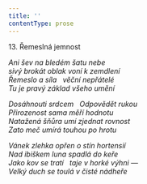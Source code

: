 ```yaml
---
title: ''
contentType: prose
---
```


13. Řemeslná jemnost

_Ani šev na bledém šatu nebe  
sivý brokát oblak voní k zemdlení  
Řemeslo a síla   věční nepřátelé  
Tu je pravý základ všeho umění_

_Dosáhnouti srdcem   Odpovědět rukou  
Přirozenost sama měří hodnotu  
Natažená šňůra umí zjednat rovnost  
Zato meč umírá touhou po hrotu_

_Vánek zlehka opřen o stín hortensií  
Nad ibiškem luna spadlá do keře  
Jako kov se tratí   taje v horké výhni —  
Velký duch se toulá v čisté nádheře_
